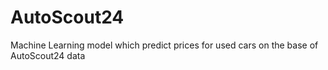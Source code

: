 # AutoScout24
Machine Learning model which predict prices for used cars on the base of AutoScout24 data
